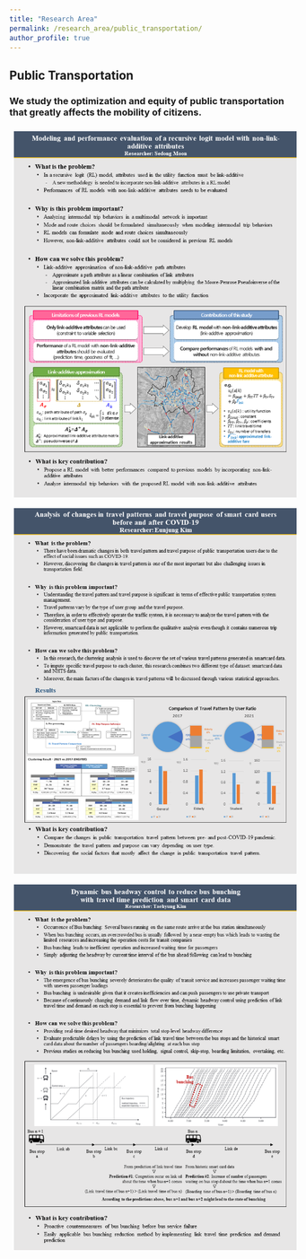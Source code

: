 ```yaml
---
title: "Research Area"
permalink: /research_area/public_transportation/
author_profile: true
---
```


## Public Transportation
### We study the optimization and equity of public transportation that greatly affects the mobility of citizens. 

<div style="text-align:left"><img src="/assets/images/research/문세동/슬라이드1.png" style="margin: 8px 8px 8px 8px;"/></div>

<div style="text-align:left"><img src="/assets/images/research/김은정/슬라이드1.PNG" style="margin: 8px 8px 8px 8px;"/></div>

<div style="text-align:left"><img src="/assets/images/research/김태형/슬라이드1.png" style="margin: 8px 8px 8px 8px;"/></div>